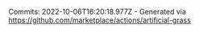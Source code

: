 Commits: 2022-10-06T16:20:18.977Z - Generated via https://github.com/marketplace/actions/artificial-grass
<br>

